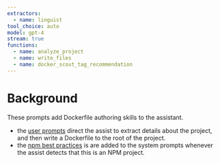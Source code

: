 ```yaml
---
extractors:
  - name: linguist
tool_choice: auto
model: gpt-4
stream: true
functions:
  - name: analyze_project
  - name: write_files
  - name: docker_scout_tag_recommendation
---
```


# Background

These prompts add Dockerfile authoring skills to the assistant.

* the [user prompts](100_user_prompt.md) direct the assist to extract details about the project, and then write a Dockerfile to the root of the project.
* the [npm best practices](npm-best-practices.md) is are added to the system prompts whenever the assist detects that this is an NPM project.

